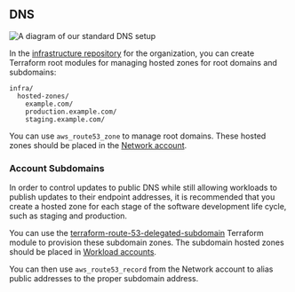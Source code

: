 ## DNS

![A diagram of our standard DNS setup](./images/dns.svg)

In the [infrastructure repository](#repository-conventions)
for the organization, you can create Terraform root modules for managing
hosted zones for root domains and subdomains:

```
infra/
  hosted-zones/
    example.com/
    production.example.com/
    staging.example.com/
```

You can use `aws_route53_zone` to manage root domains. These hosted
zones should be placed in the [Network account](#aws-accounts).

### Account Subdomains

In order to control updates to public DNS while still allowing workloads
to publish updates to their endpoint addresses, it is recommended that
you create a hosted zone for each stage of the software development life
cycle, such as staging and production.

You can use the
[terraform-route-53-delegated-subdomain](https://github.com/thoughtbot/terraform-route-53-delegated-subdomain)
Terraform module to provision these subdomain zones. The subdomain
hosted zones should be placed in [Workload accounts](#aws-accounts).

You can then use `aws_route53_record` from the Network account to alias
public addresses to the proper subdomain address.
